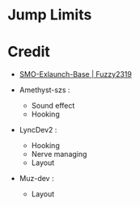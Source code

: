 # Jump Limits

# Credit
- [SMO-Exlaunch-Base | Fuzzy2319](https://github.com/Fuzzy2319/SMO-Exlaunch-Base)

- Amethyst-szs :
  - Sound effect
  - Hooking

- LyncDev2 :
  - Hooking
  - Nerve managing
  - Layout

- Muz-dev :
  - Layout